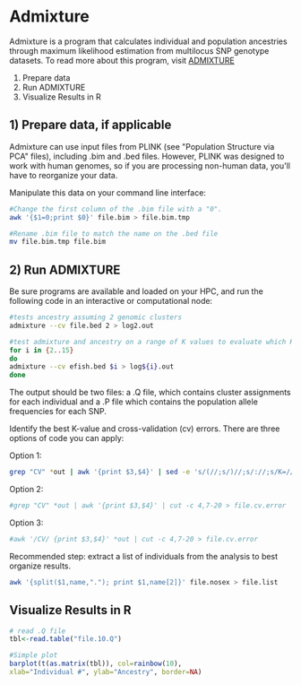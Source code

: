 
# Admixture

Admixture is a program that calculates individual and population ancestries through maximum likelihood estimation from multilocus SNP genotype datasets. To read more about this program, visit [ADMIXTURE](https://dalexander.github.io/admixture/)

1) Prepare data
2) Run ADMIXTURE
3) Visualize Results in R

## 1) Prepare data, if applicable
Admixture can use input files from PLINK (see "Population Structure via PCA" files), including .bim and .bed files. However, PLINK was designed to work with human genomes, so if you are processing non-human data, you'll have to reorganize your data.

Manipulate this data on your command line interface:

```Bash
#Change the first column of the .bim file with a "0".
awk '{$1=0;print $0}' file.bim > file.bim.tmp

#Rename .bim file to match the name on the .bed file
mv file.bim.tmp file.bim
```

## 2) Run ADMIXTURE

Be sure programs are available and loaded on your HPC, and run the following code in an interactive or computational node:


```Bash
#tests ancestry assuming 2 genomic clusters
admixture --cv file.bed 2 > log2.out

#test admixture and ancestry on a range of K values to evaluate which K-value best fits the data; can be run in a loop
for i in {2..15}
do
admixture --cv efish.bed $i > log${i}.out
done
```

The output should be two files: a .Q file, which contains cluster assignments for each individual and a .P file which contains the population allele frequencies for each SNP. 

Identify the best K-value and cross-validation (cv) errors. There are three options of code you can apply:

Option 1:
```Bash
grep "CV" *out | awk '{print $3,$4}' | sed -e 's/(//;s/)//;s/://;s/K=//'  > file.cv.error
```

Option 2:
```Bash
#grep "CV" *out | awk '{print $3,$4}' | cut -c 4,7-20 > file.cv.error
```

Option 3:
```Bash
#awk '/CV/ {print $3,$4}' *out | cut -c 4,7-20 > file.cv.error
```

Recommended step: extract a list of individuals from the analysis to best organize results.

```Bash
awk '{split($1,name,"."); print $1,name[2]}' file.nosex > file.list
```

## Visualize Results in R

```R
# read .Q file
tbl<-read.table("file.10.Q")

#Simple plot
barplot(t(as.matrix(tbl)), col=rainbow(10),
xlab="Individual #", ylab="Ancestry", border=NA)
```
